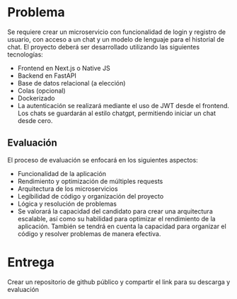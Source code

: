 # Problema

Se requiere crear un microservicio con funcionalidad de login y registro de usuario, con acceso a un chat y un modelo de lenguaje para el historial de chat. El proyecto deberá ser desarrollado utilizando las siguientes tecnologías:

- Frontend en Next.js o Native JS
- Backend en FastAPI
- Base de datos relacional (a elección)
- Colas (opcional)
- Dockerizado
- La autenticación se realizará mediante el uso de JWT desde el frontend. Los chats se guardarán al estilo chatgpt, permitiendo iniciar un chat desde cero.

## Evaluación

El proceso de evaluación se enfocará en los siguientes aspectos:

- Funcionalidad de la aplicación
- Rendimiento y optimización de múltiples requests
- Arquitectura de los microservicios
- Legibilidad de código y organización del proyecto
- Lógica y resolución de problemas
- Se valorará la capacidad del candidato para crear una arquitectura escalable, así como su habilidad para optimizar el rendimiento de la aplicación. También se tendrá en cuenta la capacidad para organizar el código y resolver problemas de manera efectiva.

# Entrega

Crear un repositorio de github público y compartir el link para su descarga y evaluación
